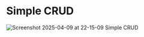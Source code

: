 # Simple CRUD
![Screenshot 2025-04-09 at 22-15-09 Simple CRUD](https://github.com/user-attachments/assets/18c3ceac-94eb-4328-be79-400aed640a14)
